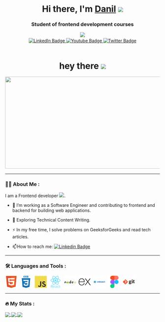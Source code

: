 <h1 align="center">Hi there, I'm <a href="https://daniilshat.ru/" target="_blank">Danil</a>
    <img src="https://github.com/blackcater/blackcater/raw/main/images/Hi.gif" height="32" />
</h1>
<h3 align="center">Student of frontend development courses</h3>

<div id="header" align="center">
    <img src="https://media.giphy.com/media/L1R1tvI9svkIWwpVYr/giphy.gif" width="200" />
    <div id="badges">
        <a href="your-linkedin-URL">
            <img src="https://img.shields.io/badge/LinkedIn-blue?style=for-the-badge&logo=linkedin&logoColor=white"
                alt="LinkedIn Badge" />
        </a>
        <a href="your-youtube-URL">
            <img src="https://img.shields.io/badge/YouTube-red?style=for-the-badge&logo=youtube&logoColor=white"
                alt="Youtube Badge" />
        </a>
        <a href="your-twitter-URL">
            <img src="https://img.shields.io/badge/Twitter-blue?style=for-the-badge&logo=twitter&logoColor=white"
                alt="Twitter Badge" />
        </a>
    </div>
    <img src="https://komarev.com/ghpvc/?username=RoJy87&style=flat-square&color=blue" alt="" />
    <h1>
        hey there
        <img src="https://media.giphy.com/media/hvRJCLFzcasrR4ia7z/giphy.gif" width="30px" />
    </h1>
</div>
<div align="center">
    <img src="https://media.giphy.com/media/dWesBcTLavkZuG35MI/giphy.gif" width="600" height="300" />
</div>

---

### :man_technologist: About Me :
I am a Frontend developer <img src="https://media.giphy.com/media/WUlplcMpOCEmTGBtBW/giphy.gif" width="30">.
- :telescope: I’m working as a Software Engineer and contributing to frontend and backend for building web applications.

- :seedling: Exploring Technical Content Writing.

- :zap: In my free time, I solve problems on GeeksforGeeks and read tech articles.

- :mailbox:How to reach me: [![Linkedin
Badge](https://img.shields.io/badge/-kakbar-blue?style=flat&logo=Linkedin&logoColor=white)](your-linkedin-url)

---

### :hammer_and_wrench: Languages and Tools :
<div>
    <img src="https://github.com/devicons/devicon/blob/master/icons/html5/html5-original.svg" title="HTML5" alt="HTML"
        width="40" height="40" />&nbsp;
    <img src="https://github.com/devicons/devicon/blob/master/icons/css3/css3-plain-wordmark.svg" title="CSS3" alt="CSS"
        width="40" height="40" />&nbsp;
    <img src="https://github.com/devicons/devicon/blob/master/icons/javascript/javascript-original.svg"
        title="JavaScript" alt="JavaScript" width="40" height="40" />&nbsp;
    <img src="https://github.com/devicons/devicon/blob/master/icons/react/react-original-wordmark.svg" title="React"
        alt="React" width="40" height="40" />&nbsp;
    <img src="https://github.com/devicons/devicon/blob/master/icons/nodejs/nodejs-original-wordmark.svg" title="NodeJS"
        alt="NodeJS" width="40" height="40" />&nbsp;
    <img src="https://github.com/devicons/devicon/blob/master/icons/express/express-original.svg" title="express"
        alt="express" width="40" height="40" />&nbsp;
    <img src="https://github.com/devicons/devicon/blob/master/icons/webpack/webpack-original-wordmark.svg"
        title="Webpack" alt="Webpack" width="40" height="40" />&nbsp;
    <img src="https://github.com/devicons/devicon/blob/master/icons/figma/figma-original.svg" title="figma" alt="figma"
        width="40" height="40" />&nbsp;
    <img src="https://github.com/devicons/devicon/blob/master/icons/git/git-original-wordmark.svg" title="Git"
        **alt="Git" width="40" height="40" />
</div>

---

### :fire: My Stats :

<a href="https://github.com/anuraghazra/convoychat">
  <img align="center" src="http://github-readme-streak-stats.herokuapp.com?user=RoJy87&theme=tokyonight&border_radius=5&date_format=M%20j%5B%2C%20Y%5D&card_width=450" />
</a>
<a href="https://github.com/anuraghazra/convoychat">
  <img align="center" src="https://github-readme-stats.vercel.app/api?username=RoJy87&show_icons=true&theme=tokyonight&card_width=450" />
</a>
<a href="https://github.com/anuraghazra/github-readme-stats">
  <img align="center" src="https://github-readme-stats.vercel.app/api/top-langs/?username=RoJy87&show_icons=true&theme=tokyonight" />
</a>

